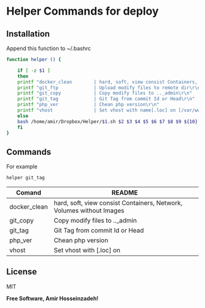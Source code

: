 # Helper Commands for deploy

## Installation
Append this function to ~/.bashrc

```sh
function helper () {

    if [ -z $1 ]
    then
	printf "docker_clean        | hard, soft, view consist Containers, Network, Volumes without Images\r\n"
	printf "git_ftp             | Upload modify files to remote dir\r\n"
	printf "git_copy            | Copy modify files to .._admin\r\n"
	printf "git_tag             | Git Tag from commit Id or Head\r\n"
	printf "php_ver             | Chean php version\r\n"
	printf "vhost               | Set vhost with name[.loc] on [/var/www/vhosts/]Path\r\n"
    else
    bash /home/amir/Dropbox/Helper/$1.sh $2 $3 $4 $5 $6 $7 $8 $9 ${10}
    fi
}


```

## Commands
For example

```sh
helper git_tag
```

| Comand | README |
| ------ | ------ |
|docker_clean        | hard, soft, view consist Containers, Network, Volumes without Images|
|git_copy            | Copy modify files to .._admin|
|git_tag             | Git Tag from commit Id or Head|
|php_ver             | Chean php version|
|vhost               | Set vhost with [.loc] on|

## License

MIT

**Free Software, Amir Hosseinzadeh!**

